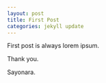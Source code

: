 ```yaml
---
layout: post
title: First Post
categories: jekyll update
---
```

First post is always lorem ipsum.

Thank you.

Sayonara.
